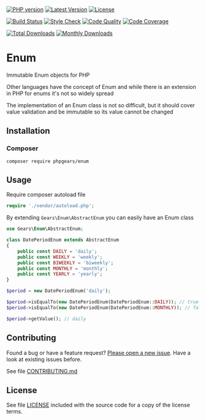 [![PHP version](https://img.shields.io/badge/PHP-%3E%3D7.1-8892BF.svg?style=flat-square)](http://php.net)
[![Latest Version](https://img.shields.io/packagist/v/phpgears/enum.svg?style=flat-square)](https://packagist.org/packages/phpgears/enum)
[![License](https://img.shields.io/github/license/phpgears/enum.svg?style=flat-square)](https://github.com/phpgears/enum/blob/master/LICENSE)

[![Build Status](https://img.shields.io/travis/phpgears/enum.svg?style=flat-square)](https://travis-ci.org/phpgears/enum)
[![Style Check](https://styleci.io/repos/148840983/shield)](https://styleci.io/repos/148840983)
[![Code Quality](https://img.shields.io/scrutinizer/g/phpgears/enum.svg?style=flat-square)](https://scrutinizer-ci.com/g/phpgears/enum)
[![Code Coverage](https://img.shields.io/coveralls/phpgears/enum.svg?style=flat-square)](https://coveralls.io/github/phpgears/enum)

[![Total Downloads](https://img.shields.io/packagist/dt/phpgears/enum.svg?style=flat-square)](https://packagist.org/packages/phpgears/enum/stats)
[![Monthly Downloads](https://img.shields.io/packagist/dm/phpgears/enum.svg?style=flat-square)](https://packagist.org/packages/phpgears/enum/stats)

# Enum

Immutable Enum objects for PHP

Other languages have the concept of Enum and while there is an extension in PHP for enums it's not so widely spread

The implementation of an Enum class is not so difficult, but it should cover value validation and be immutable so its value cannot be changed

## Installation

### Composer

```
composer require phpgears/enum
```

## Usage

Require composer autoload file

```php
require './vendor/autoload.php';
```

By extending `Gears\Enum\AbstractEnum` you can easily have an Enum class

```php
use Gears\Enum\AbstractEnum;

class DatePeriodEnum extends AbstractEnum
{
    public const DAILY = 'daily';
    public const WEEKLY = 'weekly';
    public const BIWEEKLY = 'biweekly';
    public const MONTHLY = 'monthly';
    public const YEARLY = 'yearly';
}

$period = new DatePeriodEnum('daily');

$period->isEqualTo(new DatePeriodEnum(DatePeriodEnum::DAILY)); // true
$period->isEqualTo(new DatePeriodEnum(DatePeriodEnum::MONTHLY)); // false

$period->getValue(); // daily
```

## Contributing

Found a bug or have a feature request? [Please open a new issue](https://github.com/phpgears/enum/issues). Have a look at existing issues before.

See file [CONTRIBUTING.md](https://github.com/phpgears/enum/blob/master/CONTRIBUTING.md)

## License

See file [LICENSE](https://github.com/phpgears/enum/blob/master/LICENSE) included with the source code for a copy of the license terms.
